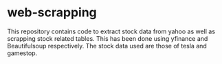 # web-scrapping
This repository contains code to extract stock data from yahoo as well as scrapping stock related tables. This has been done using yfinance and Beautifulsoup respectively. The stock data used are those of  tesla and gamestop.
